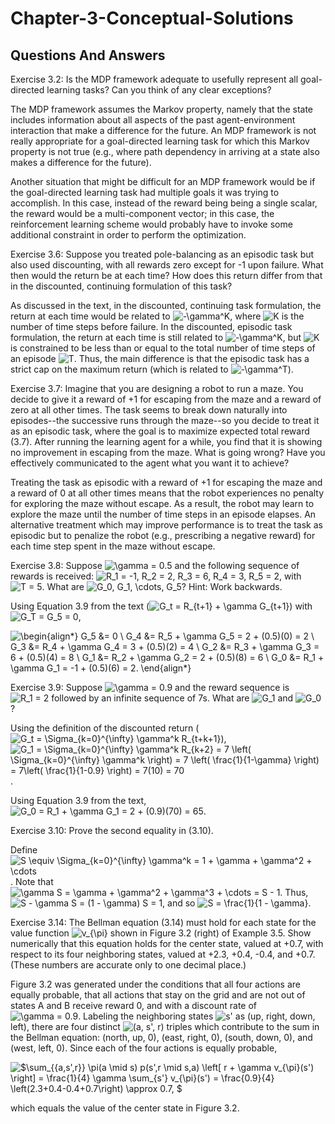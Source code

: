 # Chapter-3-Conceptual-Solutions

## Questions And Answers
Exercise 3.2: Is the MDP framework adequate to usefully represent all goal-directed learning tasks? Can you think of any clear exceptions?

The MDP framework assumes the Markov property, namely that the state includes information about all aspects of the past agent-environment interaction that make a difference for the future.  An MDP framework is not really appropriate for a goal-directed learning task for which this Markov property is not true (e.g., where path dependency in arriving at a state also makes a difference for the future).

Another situation that might be difficult for an MDP framework would be if the goal-directed learning task had multiple goals it was trying to accomplish.  In this case, instead of the reward being being a single scalar, the reward would be a multi-component vector; in this case, the reinforcement learning scheme would probably have to invoke some additional constraint in order to perform the optimization.

Exercise 3.6: Suppose you treated pole-balancing as an episodic task but also used discounting, with all rewards zero except for -1 upon failure. What then would the return be at each time? How does this return differ from that in the discounted, continuing formulation of this task?

As discussed in the text, in the discounted, continuing task formulation, the return at each time would be related to ![$-\gamma^K$](https://render.githubusercontent.com/render/math?math=%24-%5Cgamma%5EK%24), where ![$K$](https://render.githubusercontent.com/render/math?math=%24K%24) is the number of time steps before failure.  In the discounted, episodic task formulation, the return at each time is still related to ![$-\gamma^K$](https://render.githubusercontent.com/render/math?math=%24-%5Cgamma%5EK%24), but ![$K$](https://render.githubusercontent.com/render/math?math=%24K%24) is constrained to be less than or equal to the total number of time steps of an episode ![$T$](https://render.githubusercontent.com/render/math?math=%24T%24).  Thus, the main difference is that the episodic task has a strict cap on the maximum return (which is related to ![$-\gamma^T$](https://render.githubusercontent.com/render/math?math=%24-%5Cgamma%5ET%24)).

Exercise 3.7: Imagine that you are designing a robot to run a maze. You decide to give it a reward of +1 for escaping from the maze and a reward of zero at all other times. The task seems to break down naturally into episodes--the successive runs through the maze--so you decide to treat it as an episodic task, where the goal is to maximize expected total reward (3.7). After running the learning agent for a while, you find that it is showing no improvement in escaping from the maze. What is going wrong? Have you effectively communicated to the agent what you want it to achieve?

Treating the task as episodic with a reward of +1 for escaping the maze and a reward of 0 at all other times means that the robot experiences no penalty for exploring the maze without escape. As a result, the robot may learn to explore the maze until the number of time steps in an episode elapses.  An alternative treatment which may improve performance is to treat the task as episodic but to penalize the robot (e.g., prescribing a negative reward) for each time step spent in the maze without escape.

Exercise 3.8: Suppose ![$\gamma = 0.5$](https://render.githubusercontent.com/render/math?math=%24%5Cgamma%20%3D%200.5%24) and the following sequence of rewards is received: ![$R_1 = -1, R_2 = 2, R_3 = 6, R_4 = 3, R_5 = 2$](https://render.githubusercontent.com/render/math?math=%24R_1%20%3D%20-1%2C%20R_2%20%3D%202%2C%20R_3%20%3D%206%2C%20R_4%20%3D%203%2C%20R_5%20%3D%202%24), with ![$T = 5$](https://render.githubusercontent.com/render/math?math=%24T%20%3D%205%24). What are ![$G_0, G_1, \cdots, G_5$](https://render.githubusercontent.com/render/math?math=%24G_0%2C%20G_1%2C%20%5Ccdots%2C%20G_5%24)? Hint: Work backwards.

Using Equation 3.9 from the text (![$G_t = R_{t+1} + \gamma G_{t+1}$](https://render.githubusercontent.com/render/math?math=%24G_t%20%3D%20R_%7Bt%2B1%7D%20%2B%20%5Cgamma%20G_%7Bt%2B1%7D%24)) with ![$G_T = G_5 = 0$](https://render.githubusercontent.com/render/math?math=%24G_T%20%3D%20G_5%20%3D%200%24),

![\begin{align*} G_5 &= 0 \\ G_4 &= R_5 + \gamma G_5 = 2 + (0.5)(0) = 2 \\ G_3 &= R_4 + \gamma G_4 = 3 + (0.5)(2) = 4 \\ G_2 &= R_3 + \gamma G_3 = 6 + (0.5)(4) = 8 \\ G_1 &= R_2 + \gamma G_2 = 2 + (0.5)(8) = 6 \\ G_0 &= R_1 + \gamma G_1 = -1 + (0.5)(6) = 2. \end{align*}](https://render.githubusercontent.com/render/math?math=%5Cbegin%7Balign*%7D%20G_5%20%26%3D%200%20%5C%5C%20G_4%20%26%3D%20R_5%20%2B%20%5Cgamma%20G_5%20%3D%202%20%2B%20(0.5)(0)%20%3D%202%20%5C%5C%20G_3%20%26%3D%20R_4%20%2B%20%5Cgamma%20G_4%20%3D%203%20%2B%20(0.5)(2)%20%3D%204%20%5C%5C%20G_2%20%26%3D%20R_3%20%2B%20%5Cgamma%20G_3%20%3D%206%20%2B%20(0.5)(4)%20%3D%208%20%5C%5C%20G_1%20%26%3D%20R_2%20%2B%20%5Cgamma%20G_2%20%3D%202%20%2B%20(0.5)(8)%20%3D%206%20%5C%5C%20G_0%20%26%3D%20R_1%20%2B%20%5Cgamma%20G_1%20%3D%20-1%20%2B%20(0.5)(6)%20%3D%202.%20%5Cend%7Balign*%7D)


Exercise 3.9: Suppose ![$\gamma = 0.9$](https://render.githubusercontent.com/render/math?math=%24%5Cgamma%20%3D%200.9%24) and the reward sequence is ![$R_1 = 2$](https://render.githubusercontent.com/render/math?math=%24R_1%20%3D%202%24) followed by an infinite sequence of 7s. What are ![$G_1$](https://render.githubusercontent.com/render/math?math=%24G_1%24) and ![$G_0$](https://render.githubusercontent.com/render/math?math=%24G_0%24)?

Using the definition of the discounted return (![$G_t = \Sigma_{k=0}^{\infty} \gamma^k R_{t+k+1}$](https://render.githubusercontent.com/render/math?math=%24G_t%20%3D%20%5CSigma_%7Bk%3D0%7D%5E%7B%5Cinfty%7D%20%5Cgamma%5Ek%20R_%7Bt%2Bk%2B1%7D%24)), ![$G_1 = \Sigma_{k=0}^{\infty} \gamma^k R_{k+2} = 7 \left( \Sigma_{k=0}^{\infty} \gamma^k \right) = 7 \left( \frac{1}{1-\gamma} \right) = 7\left( \frac{1}{1-0.9} \right) = 7(10) = 70$](https://render.githubusercontent.com/render/math?math=%24G_1%20%3D%20%5CSigma_%7Bk%3D0%7D%5E%7B%5Cinfty%7D%20%5Cgamma%5Ek%20R_%7Bk%2B2%7D%20%3D%207%20%5Cleft(%20%5CSigma_%7Bk%3D0%7D%5E%7B%5Cinfty%7D%20%5Cgamma%5Ek%20%5Cright)%20%3D%207%20%5Cleft(%20%5Cfrac%7B1%7D%7B1-%5Cgamma%7D%20%5Cright)%20%3D%207%5Cleft(%20%5Cfrac%7B1%7D%7B1-0.9%7D%20%5Cright)%20%3D%207(10)%20%3D%2070%24).

Using Equation 3.9 from the text, ![$G_0 = R_1 + \gamma G_1 = 2 + (0.9)(70) = 65$](https://render.githubusercontent.com/render/math?math=%24G_0%20%3D%20R_1%20%2B%20%5Cgamma%20G_1%20%3D%202%20%2B%20(0.9)(70)%20%3D%2065%24).

Exercise 3.10: Prove the second equality in (3.10).

Define ![$S \equiv \Sigma_{k=0}^{\infty} \gamma^k = 1 + \gamma + \gamma^2 + \cdots$](https://render.githubusercontent.com/render/math?math=%24S%20%5Cequiv%20%5CSigma_%7Bk%3D0%7D%5E%7B%5Cinfty%7D%20%5Cgamma%5Ek%20%3D%201%20%2B%20%5Cgamma%20%2B%20%5Cgamma%5E2%20%2B%20%5Ccdots%24).  Note that ![$\gamma S = \gamma + \gamma^2 + \gamma^3 + \cdots = S - 1$](https://render.githubusercontent.com/render/math?math=%24%5Cgamma%20S%20%3D%20%5Cgamma%20%2B%20%5Cgamma%5E2%20%2B%20%5Cgamma%5E3%20%2B%20%5Ccdots%20%3D%20S%20-%201%24).  Thus, ![$S - \gamma S = (1 - \gamma) S = 1$](https://render.githubusercontent.com/render/math?math=%24S%20-%20%5Cgamma%20S%20%3D%20(1%20-%20%5Cgamma)%20S%20%3D%201%24), and so ![$S = \frac{1}{1 - \gamma}$](https://render.githubusercontent.com/render/math?math=%24S%20%3D%20%5Cfrac%7B1%7D%7B1%20-%20%5Cgamma%7D%24).

Exercise 3.14: The Bellman equation (3.14) must hold for each state for the value function ![$v_{\pi}$](https://render.githubusercontent.com/render/math?math=%24v_%7B%5Cpi%7D%24) shown in Figure 3.2 (right) of Example 3.5. Show numerically that this equation holds for the center state, valued at +0.7, with respect to its four neighboring states, valued at +2.3, +0.4, -0.4, and +0.7. (These numbers are accurate only to one decimal place.)

Figure 3.2 was generated under the conditions that all four actions are equally probable, that all actions that stay on the grid and are not out of states A and B receive reward 0, and with a discount rate of ![$\gamma = 0.9$](https://render.githubusercontent.com/render/math?math=%24%5Cgamma%20%3D%200.9%24).  Labeling the neighboring states ![$s'$](https://render.githubusercontent.com/render/math?math=%24s'%24) as (up, right, down, left), there are four distinct ![$(a, s', r)$](https://render.githubusercontent.com/render/math?math=%24(a%2C%20s'%2C%20r)%24) triples which contribute to the sum in the Bellman equation: (north, up, 0), (east, right, 0), (south, down, 0), and (west, left, 0).  Since each of the four actions is equally probable,

![$\sum_{\{a,s',r\}} \pi(a \mid s) p(s',r \mid s,a) \left\[ r + \gamma v_{\pi}(s') \right\] = \frac{1}{4} \gamma \sum_{s'} v_{\pi}(s') = \frac{0.9}{4} \left(2.3+0.4-0.4+0.7\right) \approx 0.7, $](https://render.githubusercontent.com/render/math?math=%24%5Csum_%7B%5C%7Ba%2Cs'%2Cr%5C%7D%7D%20%5Cpi(a%20%5Cmid%20s)%20p(s'%2Cr%20%5Cmid%20s%2Ca)%20%5Cleft%5B%20r%20%2B%20%5Cgamma%20v_%7B%5Cpi%7D(s')%20%5Cright%5D%20%3D%20%5Cfrac%7B1%7D%7B4%7D%20%5Cgamma%20%5Csum_%7Bs'%7D%20v_%7B%5Cpi%7D(s')%20%3D%20%5Cfrac%7B0.9%7D%7B4%7D%20%5Cleft(2.3%2B0.4-0.4%2B0.7%5Cright)%20%5Capprox%200.7%2C%20%24)

which equals the value of the center state in Figure 3.2.
